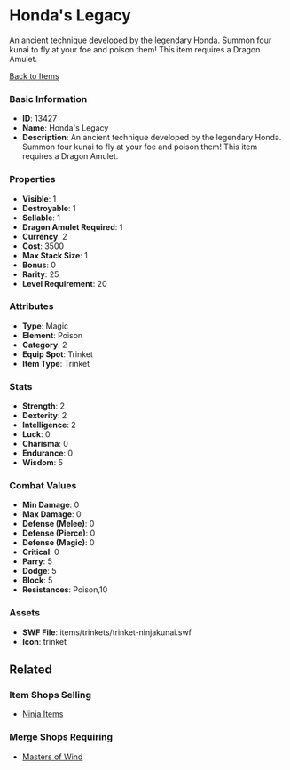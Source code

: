 # Honda's Legacy

An ancient technique developed by the legendary Honda. Summon four kunai to fly at your foe and poison them! This item requires a Dragon Amulet.

[Back to Items](../items.md)

### Basic Information

- **ID**: 13427
- **Name**: Honda&#039;s Legacy
- **Description**: An ancient technique developed by the legendary Honda. Summon four kunai to fly at your foe and poison them! This item requires a Dragon Amulet.

### Properties

- **Visible**: 1
- **Destroyable**: 1
- **Sellable**: 1
- **Dragon Amulet Required**: 1
- **Currency**: 2
- **Cost**: 3500
- **Max Stack Size**: 1
- **Bonus**: 0
- **Rarity**: 25
- **Level Requirement**: 20

### Attributes

- **Type**: Magic
- **Element**: Poison
- **Category**: 2
- **Equip Spot**: Trinket
- **Item Type**: Trinket

### Stats

- **Strength**: 2
- **Dexterity**: 2
- **Intelligence**: 2
- **Luck**: 0
- **Charisma**: 0
- **Endurance**: 0
- **Wisdom**: 5

### Combat Values

- **Min Damage**: 0
- **Max Damage**: 0
- **Defense (Melee)**: 0
- **Defense (Pierce)**: 0
- **Defense (Magic)**: 0
- **Critical**: 0
- **Parry**: 5
- **Dodge**: 5
- **Block**: 5
- **Resistances**: Poison,10

### Assets

- **SWF File**: items/trinkets/trinket-ninjakunai.swf
- **Icon**: trinket

## Related

### Item Shops Selling

- [Ninja Items](../item-shops/427-ninja-items.md)

### Merge Shops Requiring

- [Masters of Wind](../merge-shops/396-masters-of-wind.md)

